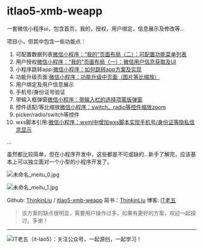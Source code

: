 # itlao5-xmb-weapp

一套微信小程序ui，包含首页，我的，授权，用户绑定，信息展示及修改等...

项目小，但其中包含一些功能点：
1. 可配置数据列表[微信小程序：“我的”页面布局（二）：可配置功能菜单列表](https://www.jianshu.com/p/f7047ece480a)
2. 用户授权[微信小程序：“我的”页面布局（一）：微信用户信息获取及UI](https://www.jianshu.com/p/276c41979e2b)
3. 小程序跳转app:[微信小程序：如何跳转app方案及实现](https://www.jianshu.com/p/06030421ead3)
4. 功能升级页面:[微信小程序：功能升级中页面（图片等比缩放）](https://www.jianshu.com/p/90d9c5db4cd1)
5. 用户绑定及用户信息展示
6. 手机号/身份证号验证
8. 带输入框弹窗[微信小程序：带输入栏的选择项蒙版弹窗](https://www.jianshu.com/p/713c368ebbc3)
9. 控件适配/等比缩放[微信小程序：switch、radio等控件缩放zoom](https://www.jianshu.com/p/b3549db4ebe5)
10. picker/radio/switch等控件
11. wxs脚本引用:[微信小程序：wxml中增加wxs脚本实现手机号/身份证等隐私信息显示](https://www.jianshu.com/p/359dafd244fb)

...

虽然都比较简单，但在小程序开发中，这些都是不可或缺的...新手了解完，应该基本上可以独立面对一个小型的小程序开发了。

![未命名_meitu_0.jpg](https://upload-images.jianshu.io/upload_images/9166166-99d0d465178680dd.jpg?imageMogr2/auto-orient/strip%7CimageView2/2/w/540)

![未命名_meitu_1.jpg](https://upload-images.jianshu.io/upload_images/9166166-b58058e174754ada.jpg?imageMogr2/auto-orient/strip%7CimageView2/2/w/540)


Github: [ThinkinLiu](https://github.com/ThinkinLiu) / [itlao5-xmb-weapp](https://github.com/ThinkinLiu/itlao5-xmb-weapp])
简书：[ThinkinLiu](https://www.jianshu.com/p/06030421ead3) 博客: [IT老五](https://itlao5.com)

> 该方案的缺点很明显，需要用户操作过多，如果有更好的方案，欢迎一起探讨，多谢！

---

![IT老五（it-lao5）：关注公众号，一起源创，一起学习！](https://upload-images.jianshu.io/upload_images/9166166-931fd471780b7e64.jpg?imageMogr2/auto-orient/strip%7CimageView2/2/w/1240)

